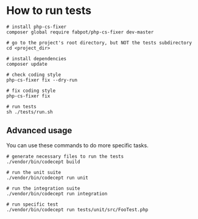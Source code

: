 How to run tests
====

```
# install php-cs-fixer
composer global require fabpot/php-cs-fixer dev-master

# go to the project's root directory, but NOT the tests subdirectory 
cd <project_dir>

# install dependencies
composer update

# check coding style
php-cs-fixer fix --dry-run

# fix coding style
php-cs-fixer fix

# run tests
sh ./tests/run.sh
```

Advanced usage
----

You can use these commands to do more specific tasks.

```
# generate necessary files to run the tests
./vendor/bin/codecept build

# run the unit suite
./vendor/bin/codecept run unit

# run the integration suite
./vendor/bin/codecept run integration

# run specific test
./vendor/bin/codecept run tests/unit/src/FooTest.php
```
